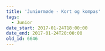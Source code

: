 ```yaml
---
title: 'Juniormøde - Kort og kompas'
tags:
  - Junior
date_start: 2017-01-24T18:00:00
date_end: 2017-01-24T20:00:00
old_id: 6646
---
```

